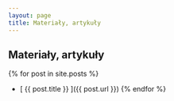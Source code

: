 ```yaml
---
layout: page
title: Materiały, artykuły
---
```


## Materiały, artykuły

{% for post in site.posts %}
  * [ {{ post.title }} ]({{ post.url }})
{% endfor %}